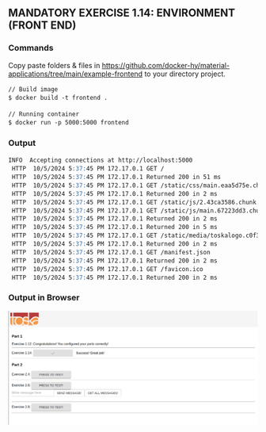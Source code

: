 ## MANDATORY EXERCISE 1.14: ENVIRONMENT (FRONT END)

### Commands
Copy paste folders & files in  https://github.com/docker-hy/material-applications/tree/main/example-frontend to your directory project.
```markdown
// Build image
$ docker build -t frontend .

// Running container
$ docker run -p 5000:5000 frontend
```
### Output
```markdown
INFO  Accepting connections at http://localhost:5000
 HTTP  10/5/2024 5:37:45 PM 172.17.0.1 GET /
 HTTP  10/5/2024 5:37:45 PM 172.17.0.1 Returned 200 in 51 ms
 HTTP  10/5/2024 5:37:45 PM 172.17.0.1 GET /static/css/main.eaa5d75e.chunk.css
 HTTP  10/5/2024 5:37:45 PM 172.17.0.1 Returned 200 in 2 ms
 HTTP  10/5/2024 5:37:45 PM 172.17.0.1 GET /static/js/2.43ca3586.chunk.js
 HTTP  10/5/2024 5:37:45 PM 172.17.0.1 GET /static/js/main.67223dd3.chunk.js
 HTTP  10/5/2024 5:37:45 PM 172.17.0.1 Returned 200 in 2 ms
 HTTP  10/5/2024 5:37:45 PM 172.17.0.1 Returned 200 in 5 ms
 HTTP  10/5/2024 5:37:45 PM 172.17.0.1 GET /static/media/toskalogo.c0f35cf0.svg
 HTTP  10/5/2024 5:37:45 PM 172.17.0.1 Returned 200 in 2 ms
 HTTP  10/5/2024 5:37:45 PM 172.17.0.1 GET /manifest.json
 HTTP  10/5/2024 5:37:45 PM 172.17.0.1 Returned 200 in 2 ms
 HTTP  10/5/2024 5:37:45 PM 172.17.0.1 GET /favicon.ico
 HTTP  10/5/2024 5:37:45 PM 172.17.0.1 Returned 200 in 2 ms

```
### Output in Browser
![Gambar Proyek](https://raw.githubusercontent.com/Siintya/devops-with-docker/master/part-1/exercise-1.14/frontend/exercise-1.14.png)